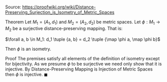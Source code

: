 # 

Source: https://proofwiki.org/wiki/Distance-Preserving_Surjection_is_Isometry_of_Metric_Spaces

Theorem
Let $M_1 = \left({A_1, d_1}\right)$ and $M_2 = \left({A_2, d_2}\right)$ be metric spaces.
Let $\phi: M_1 \to M_2$ be a surjective distance-preserving mapping.
That is:

$\forall a, b \in M_1: d_1 \tuple {a, b} = d_2 \tuple {\map \phi a, \map \phi b}$

Then $\phi$ is an isometry.


Proof
The premises satisfy all elements of the definition of isometry except for bijectivity.
As we presume $\phi$ to be surjective we need only show that it is injective.
By Distance-Preserving Mapping is Injection of Metric Spaces then $\phi$ is injective.
$\blacksquare$





